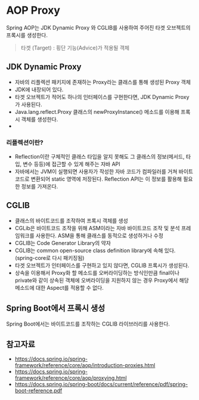# AOP Proxy
Spring AOP는 JDK Dynamic Proxy 와 CGLIB를 사용하여 주어진 타겟 오브젝트의 프록시를 생성한다.

> 타겟 (Target) : 횡단 기능(Advice)가 적용될 객체

## JDK Dynamic Proxy
* 자바의 리플렉션 패키지에 존재하는 Proxy라는 클래스를 통해 생성된 Proxy 객체
* JDK에 내장되어 있다.
* 타겟 오브젝트가 적어도 하나의 인터페이스를 구현한다면, JDK Dynamic Proxy가 사용된다.
* Java.lang.reflect.Proxy 클래스의 newProxyInstance() 메소드를 이용해 프록시 객체를 생성한다.
* 

### 리플렉션이란?
* Reflection이란 구체적인 클래스 타입을 알지 못해도 그 클래스의 정보(메서드, 타입, 변수 등등)에 접근할 수 있게 해주는 자바 API
* 자바에서는 JVM이 실행되면 사용자가 작성한 자바 코드가 컴파일러를 거쳐 바이트 코드로 변환되어 static 영역에 저장된다. Reflection API는 이 정보를 활용해 필요한 정보를 가져온다.

## CGLIB
* 클래스의 바이트코드를 조작하여 프록시 객체를 생성
* CGLib은 바이트코드 조작을 위해 ASM이라는 자바 바이트코드 조작 및 분석 프레임워크를 사용한다. ASM을 통해 클래스를 동적으로 생성하거나 수정
* CGLIB는 Code Generator Library의 약자
* CGLIB는 common open-source class definition library에 속해 있다. (spring-core로 다시 패키징됨)
* 타겟 오브젝트가 인터페이스를 구현하고 있지 않다면, CGLIB 프록시가 생성된다.
* 상속을 이용해서 Proxy화 할 메소드를 오버라이딩하는 방식인만큼 final이나 private와 같이 상속된 객체에 오버라이딩을 지원하지 않는 경우 Proxy에서 해당 메소드에 대한 Aspect를 적용할 수 없다.

## Spring Boot에서 프록시 생성
Spring Boot에서는 바이트코드를 조작하는 CGLIB 라이브러리를 사용한다.

## 참고자료
* https://docs.spring.io/spring-framework/reference/core/aop/introduction-proxies.html
* https://docs.spring.io/spring-framework/reference/core/aop/proxying.html
* https://docs.spring.io/spring-boot/docs/current/reference/pdf/spring-boot-reference.pdf
